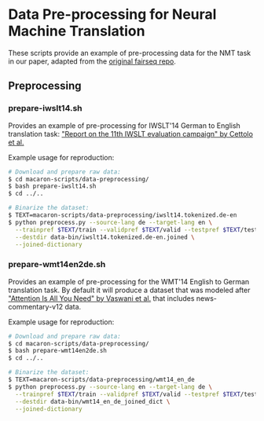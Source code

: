 # Data Pre-processing for Neural Machine Translation

These scripts provide an example of pre-processing data for the NMT task in our paper, adapted from the [original fairseq repo](https://github.com/pytorch/fairseq/tree/v0.6.0/examples/translation).

## Preprocessing

### prepare-iwslt14.sh

Provides an example of pre-processing for IWSLT'14 German to English translation task: ["Report on the 11th IWSLT evaluation campaign" by Cettolo et al.](http://workshop2014.iwslt.org/downloads/proceeding.pdf)

Example usage for reproduction:
```bash
# Download and prepare raw data:
$ cd macaron-scripts/data-preprocessing/
$ bash prepare-iwslt14.sh
$ cd ../..

# Binarize the dataset:
$ TEXT=macaron-scripts/data-preprocessing/iwslt14.tokenized.de-en
$ python preprocess.py --source-lang de --target-lang en \
  --trainpref $TEXT/train --validpref $TEXT/valid --testpref $TEXT/test \
  --destdir data-bin/iwslt14.tokenized.de-en.joined \
  --joined-dictionary
```


### prepare-wmt14en2de.sh

Provides an example of pre-processing for the WMT'14 English to German translation task. By default it will produce a dataset that was modeled after ["Attention Is All You Need" by Vaswani et al.](https://arxiv.org/abs/1706.03762) that includes news-commentary-v12 data.

Example usage for reproduction:

```bash
# Download and prepare raw data:
$ cd macaron-scripts/data-preprocessing/
$ bash prepare-wmt14en2de.sh
$ cd ../..

# Binarize the dataset:
$ TEXT=macaron-scripts/data-preprocessing/wmt14_en_de
$ python preprocess.py --source-lang en --target-lang de \
  --trainpref $TEXT/train --validpref $TEXT/valid --testpref $TEXT/test \
  --destdir data-bin/wmt14_en_de_joined_dict \
  --joined-dictionary
```
